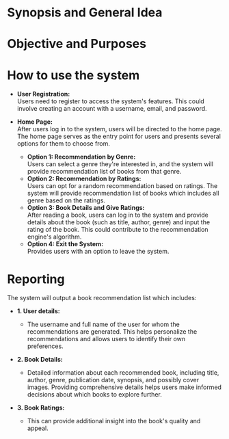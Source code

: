# Synopsis and General Idea



# Objective and Purposes



# How to use the system
<ul>
  <li><b>User Registration:</b></li>
  Users need to register to access the system's features. This could involve creating an account with a username, email, and password.
</ul>
<ul>
  <li><b>Home Page:</b></li>
  After users log in to the system, users will be directed to the home page. The home page serves as the entry point for users and presents several options for them to   
  choose from.
  <ul>
    <li><b>Option 1: Recommendation by Genre: </b></li>
    Users can select a genre they're interested in, and the system will provide recommendation list of books from that genre.
    <li><b>Option 2: Recommendation by Ratings:</b></li>
    Users can opt for a random recommendation based on ratings. The system will provide recommendation list of books which includes all genre based on the ratings. 
    <li><b>Option 3: Book Details and Give Ratings:</b></li>
    After reading a book, users can log in to the system and provide details about the book (such as title, author, genre) and input the rating of the book. This   
    could contribute to the recommendation engine's algorithm.
    <li><b>Option 4: Exit the System:</b></li>
    Provides users with an option to leave the system.
  </ul>
</ul>

# Reporting
The system will output a book recommendation list which includes:
<ul>
  <li><b>1. User details:</b></li>
  <ul>
    <li>The username and full name of the user for whom the recommendations are generated. This helps personalize the recommendations and allows users to identify their own      preferences.</li>
  </ul>
</ul>
<ul>
  <li><b>2. Book Details:</b></li>
  <ul>
    <li>Detailed information about each recommended book, including title, author, genre, publication date, synopsis, and possibly cover images. Providing comprehensive 
    details helps users make informed decisions about which books to explore further.</li>
  </ul>
</ul>
<ul>
   <li><b>3. Book Ratings:</b></li>
  <ul>
    <li>This can provide additional insight into the book's quality and appeal.</li>
  </ul>
</ul>
